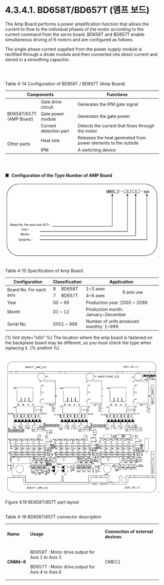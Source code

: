 ﻿# 4.3.4.1. BD658T/BD657T (앰프 보드)

The Amp Board performs a power amplification function that allows the current to flow to the individual phases of the motor according to the current command from the servo board. BD658T and BD657T enable simultaneous driving of 6 motors and are configured as follows.

The single-phase current supplied from the power supply module is rectified through a diode module and then converted into direct current and stored in a smoothing capacitor. 

<br><br>

Table 4-14 Configuration of BD658T / BD657T (Amp Board)

<table>
<thead>
  <tr>
    <th colspan="2">Components</th>
    <th>Functions</th>
  </tr>
</thead>
<tbody>
  <tr>
    <td rowspan="6">BD658T/657T<br>(AMP Board)</td>
    <td>Gate drive circuit</td>
    <td>Generates the IPM gate signal</td>
  </tr>
  <tr>
    <td>Gate power module</td>
    <td>Generates the gate power</td>
  </tr>
  <tr>
    <td>Current detection part</td>
    <td>Detects the current that flows through the motor</td>
  </tr>
  <tr></tr>
  <tr></tr>
  <tr></tr>
  <tr>
    <td rowspan="4">Other parts</td>
    <td>Heat sink</td>
    <td>Releases the heat generated from power elements to the outside</td>
  </tr>
  <tr>
  <td>IPM</td>
  <td>A switching device</td>
  </tr>
</tbody>
</table>

<br><br>

■  **Configuration of the Type Number of AMP Board**

![](../../../_assets/4.3.4.1_앰프보드형번구성.PNG)
<br><br>

Table 4-15 Specification of Amp Board

<table>
<thead>
  <tr>
    <th>Configuration</th>
    <th colspan="2">Classification</th>
    <th colspan="2">Application</th>
  </tr>
</thead>
<tbody>
  <tr>
    <td rowspan="2">Board No.
For each axis
</td>
    <td>8</td>
    <td>BD658T</td>
    <td>1~3 axes</td>
    <td rowspan="2">6 axis use</td>
  </tr>
  <tr>
    <td>7</td>
    <td>BD657T</td>
    <td>4~6 axes</td>
  </tr>
  <tr>
    <td>Year</td>
    <td colspan="2">00 ~ 99</td>
    <td colspan="2">Production year: 2000 ~ 2099</td>
  </tr>
  <tr>
    <td>Month</td>
    <td colspan="2">01 ~ 12</td>
    <td colspan="2">Production month: January~December</td>
  </tr>
  <tr>
    <td>Serial No.</td>
    <td colspan="2">0001 ~ 999</td>
    <td colspan="2">Number of units produced monthly: 1~999</td>
  </tr>
</tbody>
</table>

{% hint style="info" %}
The location where the amp board is fastened on the backplane board may be different, so you must check the type when replacing it.
{% endhint %}
<br><br>

![](../../../_assets/4.3.4.1_앰프보드_BD658T_부품배치도.PNG)

Figure 4.19 BD658T/657T part layout
<br><br>

Table 4-16 BD658T/657T connector description

<table>
<tbody>
<tr class="odd">
<td><p><strong>Name</strong></p></td>
<td><p><strong>Usage</strong></p></td>
<td><p><strong>Connection of external devices</strong></p></td>
</tr>
<tr class="even">
<td><p><strong>CNM4~6</strong></p></td>
<td><p>BD658T : Motor drive output for Axis 1 to Axis 3</p>
<p>BD657T : Motor drive output for Axis 4 to Axis 6</p></td>
<td><p>CMEC1</p></td>
</tr>

</tbody>
</table>

